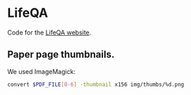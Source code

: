 # LifeQA

Code for the [LifeQA website](https://lit.eecs.umich.edu/lifeqa).

## Paper page thumbnails.

We used ImageMagick:

```bash
convert $PDF_FILE[0-6] -thumbnail x156 img/thumbs/%d.png
```
